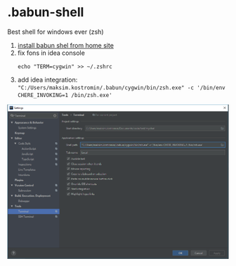 # .babun-shell
Best shell for windows ever (zsh)

1. [install babun shel from home site]()
2. fix fons in idea console
   ```
   echo "TERM=cygwin" >> ~/.zshrc
   ```
3. add idea integration: `"C:/Users/maksim.kostromin/.babun/cygwin/bin/zsh.exe" -c '/bin/env CHERE_INVOKING=1 /bin/zsh.exe'`

![idea -> settings -> Terminal](./idea.png)
<!--
Format: ![Alt Text](./idea.png)
Format: ![Alt Text](https://github.com/daggerok/.babun-shell/edit/master/idea.png)
-->
